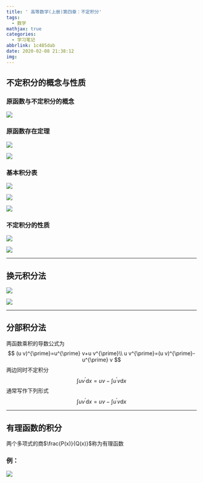 ```yaml
---
title: ' 高等数学(上册)第四章：不定积分'
tags:
  - 数学
mathjax: true
categories:
  - 学习笔记
abbrlink: 1c485dab
date: 2020-02-08 21:38:12
img:
---
```


## 不定积分的概念与性质

### 原函数与不定积分的概念

![](https://cdn.jsdelivr.net/gh/a347807131/cdn/images/20200208214009.png)

### 原函数存在定理

![](https://cdn.jsdelivr.net/gh/a347807131/cdn/images/20200208214104.png)

![](https://cdn.jsdelivr.net/gh/a347807131/cdn/images/20200208214144.png)

### 基本积分表

![](https://cdn.jsdelivr.net/gh/a347807131/cdn/images/20200208214935.png)

![](https://cdn.jsdelivr.net/gh/a347807131/cdn/images/20200208214953.png)

![](https://cdn.jsdelivr.net/gh/a347807131/cdn/images/20200208220220.png)



### 不定积分的性质

![](https://cdn.jsdelivr.net/gh/a347807131/cdn/images/20200208215053.png)

![](https://cdn.jsdelivr.net/gh/a347807131/cdn/images/20200208215113.png)

---

## 换元积分法

![](https://cdn.jsdelivr.net/gh/a347807131/cdn/images/20200208215235.png)

![](https://cdn.jsdelivr.net/gh/a347807131/cdn/images/20200208215550.png)

---

## 分部积分法

两函数乘积的导数公式为
$$
(u v)^{\prime}=u^{\prime} v+u v^{\prime}\\
u v^{\prime}=(u v)^{\prime}-u^{\prime} v
$$
两边同时不定积分
$$
\int u v^{\prime} \mathrm{d} x=u v-\int u^{\prime} v \mathrm{d} x
$$
通常写作下列形式
$$
\int u v^{\prime} \mathrm{d} x=u v-\int u^{\prime} v \mathrm{d} x
$$

---

## 有理函数的积分

两个多项式的商$\frac{P(x)}{Q(x)}$称为有理函数

### **例：**

![](https://cdn.jsdelivr.net/gh/a347807131/cdn/images/20200208221828.png)

